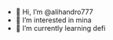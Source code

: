- 👋 Hi, I’m @alihandro777
- 👀 I’m interested in mina
- 🌱 I’m currently learning defi
  

<!---
alihandro777/alihandro777 is a ✨ special ✨ repository because its `README.md` (this file) appears on your GitHub profile.
You can click the Preview link to take a look at your changes.
--->
